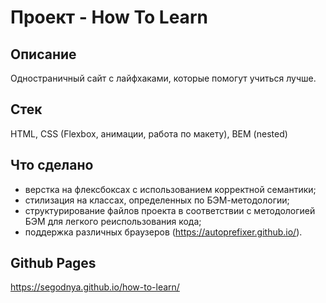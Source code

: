 # Проект - How To Learn

## Описание

Одностраничный сайт с лайфхаками, которые помогут учиться лучше.

## Стек

HTML, CSS (Flexbox, анимации, работа по макету), BEM (nested)

## Что сделано

- верстка на флексбоксах с использованием корректной семантики;
- стилизация на классах, определенных по БЭМ-методологии;
- структурирование файлов проекта в соответствии с методологией БЭМ для легкого реиспользования кода;
- поддержка различных браузеров (https://autoprefixer.github.io/).

## Github Pages

https://segodnya.github.io/how-to-learn/
